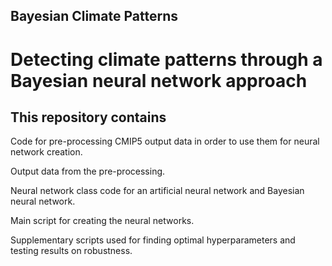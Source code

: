 ## Bayesian Climate Patterns
# Detecting climate patterns through a Bayesian neural network approach

## This repository contains
Code for pre-processing CMIP5 output data in order to use them for neural network creation.

Output data from the pre-processing.

Neural network class code for an artificial neural network and Bayesian neural network.

Main script for creating the neural networks.

Supplementary scripts used for finding optimal hyperparameters and testing results on robustness.



